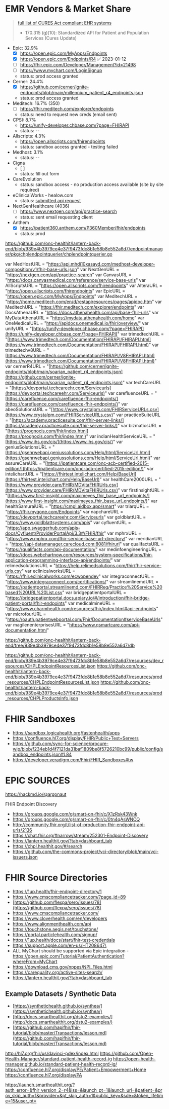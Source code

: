 


# EMR Vendors & Market Share

>[full list of CURES Act compliant EHR systems](https://chpl.healthit.gov/#/search) 
>- 170.315 (g)(10): Standardized API for Patient and Population Services (Cures Update)

- Epic: 32.9%
	- [x] https://open.epic.com/MyApps/Endpoints
	- [x] https://open.epic.com/Endpoints/R4 ✅ 2023-01-12
	- [ ] https://fhir.epic.com/Developer/Management?id=21498
	- [ ] https://www.mychart.com/LoginSignup
	- status: prod access granted
- Cerner: 24.4%
	- [x] https://github.com/cerner/ignite-endpoints/blob/main/millennium_patient_r4_endpoints.json
	- status: prod access granted
- Meditech: 16.7% (350)
	- [ ] https://fhir.meditech.com/explorer/endpoints
	- status: need to request new creds (email sent)
- CPSI: 8.7%
	- https://unify-developer.chbase.com/?page=FHIRAPI
	- status: --
- Allscripts: 4.3%
	- https://open.allscripts.com/fhirendpoints
	- status: sandbox access granted - testing failed
- Medhost: 3.1%
	- status: --
- Cigna
	- [ ]
	- status: fill out form
- CareEvolution
	- status: sandbox access - no production access available (site by site required)
- eClinicalWorks - healow.com
	- status: [submitted api request](https://www.eclinicalworks.com/products-services/interoperability/provider-centric-apps/)
- NextGenHealthcare (4036)
	- [ ] https://www.nextgen.com/api/practice-search
	- status: sent email requesting client
- Anthem
	- [x] https://patient360.anthem.com/P360Member/fhir/endpoints
	- status: prod


https://github.com/onc-healthit/lantern-back-end/blob/939e4b3979ce4e37f9473fdc8b1e58b8e552a6d7/endpointmanager/pkg/chplendpointquerier/chplendpointquerier.go

var MedHostURL = "https://api.mhdi10xasayd.com/medhost-developer-composition/v1/fhir-base-urls.json"
var NextGenURL = "https://nextgen.com/api/practice-search"
var CanvasURL = "https://docs.canvasmedical.com/reference/service-base-urls"
var AllScriptsURL = "https://open.allscripts.com/fhirendpoints"
var AlteraURL = "https://open.allscripts.com/fhirendpoints"
var EpicURL = "https://open.epic.com/MyApps/Endpoints"
var MeditechURL = "https://home.meditech.com/en/d/restapiresources/pages/apidoc.htm"
var MeditechURL = "https://fhir.meditech.com/explorer/endpoints"
var DocsAthenaURL = "https://docs.athenahealth.com/api/base-fhir-urls"
var MyDataAthenaURL = "https://mydata.athenahealth.com/home"
var OneMedicalURL = "https://apidocs.onemedical.io/fhir/overview/"
var unifyURL = "[https://unify-developer.chbase.com/?page=FHIRAPI](https://unify-developer.chbase.com/?page=FHIRAPI)"
var trimedtechURL = "[https://www.trimedtech.com/Documentation/FHIRAPI/FHIRAPI.html](https://www.trimedtech.com/Documentation/FHIRAPI/FHIRAPI.html)"
var trimedtechv8URL = "[https://www.trimedtech.com/Documentation/FHIRAPI/V8FHIRAPI.html](https://www.trimedtech.com/Documentation/FHIRAPI/V8FHIRAPI.html)"
var cernerR4URL = "[https://github.com/cerner/ignite-endpoints/blob/main/soarian_patient_r4_endpoints.json](https://github.com/cerner/ignite-endpoints/blob/main/soarian_patient_r4_endpoints.json)"
var techCareURL = "[https://devportal.techcareehr.com/Serviceurls](https://devportal.techcareehr.com/Serviceurls)"
var carefluenceURL = "[https://carefluence.com/carefluence-fhir-endpoints/](https://carefluence.com/carefluence-fhir-endpoints/)"
var abeoSolutionsURL = "[https://www.crystalpm.com/FHIRServiceURLs.csv](https://www.crystalpm.com/FHIRServiceURLs.csv)"
var practiceSuiteURL = "[https://academy.practicesuite.com/fhir-server-links/](https://academy.practicesuite.com/fhir-server-links/)"
var bizmaticsURL = "[https://prognocis.com/fhir/index.html](https://prognocis.com/fhir/index.html)"
var indianHealthServiceURL = "[https://www.ihs.gov/cis/](https://www.ihs.gov/cis/)"
var geniusSolutionsURL = "[https://gsehrwebapi.geniussolutions.com/Help/html/ServiceUrl.html](https://gsehrwebapi.geniussolutions.com/Help/html/ServiceUrl.html)"
var assureCareURL = "[https://ipatientcare.com/onc-acb-certified-2015-edition/](https://ipatientcare.com/onc-acb-certified-2015-edition/)"
var intelichartURL = "[https://fhirtest.intelichart.com/Help/BaseUrl](https://fhirtest.intelichart.com/Help/BaseUrl)"
var healthCare2000URL = "[https://www.provider.care/FHIR/MDVitaFHIRUrls.csv](https://www.provider.care/FHIR/MDVitaFHIRUrls.csv)"
var firstInsightURL = "[https://www.first-insight.com/maximeyes_fhir_base_url_endpoints/](https://www.first-insight.com/maximeyes_fhir_base_url_endpoints/)"
var healthSamuraiURL = "https://cmpl.aidbox.app/smart"
var triarqURL = "https://fhir.myqone.com/Endpoints"
var napchareURL = "https://devportal.techcareehr.com/Serviceurls"
var goldblattURL = "https://www.goldblattsystems.com/apis"
var cyfluentURL = "https://app.swaggerhub.com/apis-docs/Cyfluent/ProviderPortalApi/3.3#/FHIR/fhir"
var mphrxURL = "https://www.mphrx.com/fhir-service-base-url-directory/"
var meridianURL = "https://api-datamanager.carecloud.com:8081/fhirurl"
var qualifactsURL = "https://qualifacts.com/api-documentation/"
var medinfoengineeringURL = "https://docs.webchartnow.com/resources/system-specifications/fhir-application-programming-interface-api/endpoints/"
var relimedsolutionsURL = "https://help.relimedsolutions.com/fhir/fhir-service-urls.csv"
var eclinicalworksURL = "https://fhir.eclinicalworks.com/ecwopendev"
var integraconnectURL = "https://www.integraconnect.com/certifications/"
var streamlinemdURL = "https://patientportal.streamlinemd.com/FHIRReg/Practice%20Service%20based%20URL%20List.csv"
var bridgepatientportalURL = "https://bridgepatientportal.docs.apiary.io/#/introduction/fhir-bridge-patient-portal/fhir-endpoints"
var medicalmineURL = "https://www.charmhealth.com/resources/fhir/index.html#api-endpoints"
var microfourURL = "https://oauth.patientwebportal.com/Fhir/Documentation#serviceBaseUrls"
var magilenenterprisesURL = "https://www.qsmartcare.com/api-documentation.html"

https://github.com/onc-healthit/lantern-back-end/tree/939e4b3979ce4e37f9473fdc8b1e58b8e552a6d7/db

https://github.com/onc-healthit/lantern-back-end/blob/939e4b3979ce4e37f9473fdc8b1e58b8e552a6d7/resources/dev_resources/CHPLEndpointResourcesList.json
https://github.com/onc-healthit/lantern-back-end/blob/939e4b3979ce4e37f9473fdc8b1e58b8e552a6d7/resources/prod_resources/CHPLEndpointResourcesList.json
https://github.com/onc-healthit/lantern-back-end/blob/939e4b3979ce4e37f9473fdc8b1e58b8e552a6d7/resources/prod_resources/CHPLProductsInfo.json

# FHIR Sandboxes
- https://sandbox.logicahealth.org/fastenhealth/apps
- https://confluence.hl7.org/display/FHIR/Public+Test+Servers
- https://github.com/sync-for-science/procure-wip/blob/f234eb1d4f7121da31baf1809be8f5726210bc99/public/config/sandbox_endpoints.json#L84
- https://developer.veradigm.com/Fhir/FHIR_Sandboxes#tw

# EPIC SOURCES


https://hackmd.io/@argonaut


FHIR Endpoint Discovery
- https://groups.google.com/g/smart-on-fhir/c/X1zRsk43Wnk
- https://groups.google.com/g/smart-on-fhir/c/0tn4qAsWNCQ
- http://community.fhir.org/t/list-of-production-fhir-endpoint-api-urls/2136
- https://chat.fhir.org/#narrow/stream/252301-Endpoint-Discovery
- https://lantern.healthit.gov/?tab=dashboard_tab
- https://chpl.healthit.gov/#/search
- https://github.com/the-commons-project/vci-directory/blob/main/vci-issuers.json

# FHIR Source Directories
- https://1up.health/fhir-endpoint-directory/1
- https://www.cmscompliancetracker.com/?page_id=89
- [https://github.com/flexpa/sero/issues/78](https://github.com/flexpa/sero/issues/78)
- https://www.cmscompliancetracker.com/
- https://www.cloverhealth.com/en/developers
- https://www.alignmenthealth.com/api
- https://touchstone.aegis.net/touchstone/
- https://portal.particlehealth.com/signup/
- https://1up.health/docs/start/fhir-test-credentials
- https://support.apple.com/en-us/HT208647\
- ALL MyChart should be supported via Epic integration - https://open.epic.com/Tutorial/PatientAuthentication?whereFrom=MyChart
- https://download.cms.gov/nppes/NPI_Files.html
- https://carequality.org/active-sites-search/
- https://lantern.healthit.gov/?tab=dashboard_tab


## Example Datasets / Synthetic Data
- [https://synthetichealth.github.io/synthea/](https://synthetichealth.github.io/synthea/)
- [http://docs.smarthealthit.org/dstu2-examples/](http://docs.smarthealthit.org/dstu2-examples/)
- [https://github.com/hapifhir/fhir-tutorial/blob/master/Transactions/lesson.md](https://github.com/hapifhir/fhir-tutorial/blob/master/Transactions/lesson.md)



http://hl7.org/fhir/us/davinci-pdex/index.html
https://github.com/Open-Health-Manager/standard-patient-health-record-ig
https://open-health-manager.github.io/standard-patient-health-record-ig/
https://confluence.hl7.org/display/PE/Patient+Empowerment+Home
https://confluence.hl7.org/display/PA


https://launch.smarthealthit.org/?auth_error=&fhir_version_2=r4&iss=&launch_pt=1&launch_url=&patient=&prov_skip_auth=1&provider=&pt_skip_auth=1&public_key=&sde=&token_lifetime=15&user_pt=


